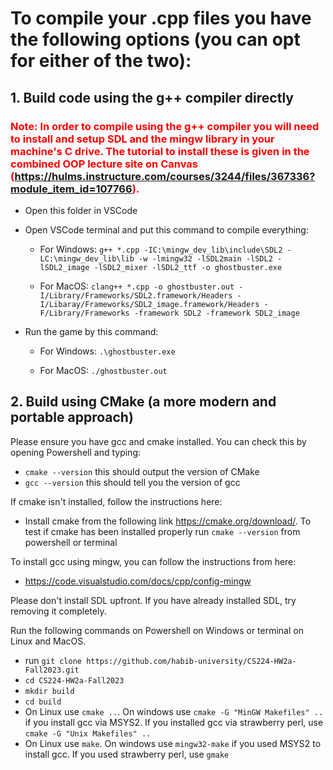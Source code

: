# To compile your .cpp files you have the following options (you can opt for either of the two):

## 1. Build code using the g++ compiler directly

### <span style="color:red"> Note: In order to compile using the g++ compiler you will need to install and setup SDL and the mingw library in your machine's C drive. The tutorial to install these is given in the combined OOP lecture site on Canvas (https://hulms.instructure.com/courses/3244/files/367336?module_item_id=107766).

- Open this folder in VSCode
- Open VSCode terminal and put this command to compile everything:

    - For Windows:
	`g++ *.cpp -IC:\mingw_dev_lib\include\SDL2 -LC:\mingw_dev_lib\lib -w -lmingw32 -lSDL2main -lSDL2 -lSDL2_image -lSDL2_mixer -lSDL2_ttf -o ghostbuster.exe`

    - For MacOS:
  	`clang++ *.cpp -o ghostbuster.out -I/Library/Frameworks/SDL2.framework/Headers -I/Libaray/Frameworks/SDL2_image.framework/Headers -F/Library/Frameworks -framework SDL2 -framework SDL2_image`

- Run the game by this command:

	- For Windows:
	`.\ghostbuster.exe`

	- For MacOS:
 	`./ghostbuster.out`

## 2. Build using CMake (a more modern and portable approach)
Please ensure you have gcc and cmake installed. You can check this by opening Powershell and typing:
 - `cmake --version` this should output the version of CMake
 - `gcc --version` this should tell you the version of gcc

If cmake isn't installed, follow the instructions here:
- Install cmake from the following link https://cmake.org/download/. To test if cmake has been installed properly run `cmake --version` from powershell or terminal

To install gcc using mingw, you can follow the instructions from here:
- https://code.visualstudio.com/docs/cpp/config-mingw

Please don't install SDL upfront. If you have already installed SDL, try removing it completely.

Run the following commands on Powershell on Windows or terminal on Linux and MacOS.
- run `git clone https://github.com/habib-university/CS224-HW2a-Fall2023.git`
- `cd CS224-HW2a-Fall2023`
- `mkdir build`
- `cd build`
- On Linux use `cmake ..`. On windows use `cmake -G "MinGW Makefiles" ..` if you install gcc via MSYS2. If you installed gcc via strawberry perl, use `cmake -G "Unix Makefiles" ..`
- On Linux use `make`. On windows use `mingw32-make` if you used MSYS2 to install gcc. If you used strawberry perl, use `gmake`
